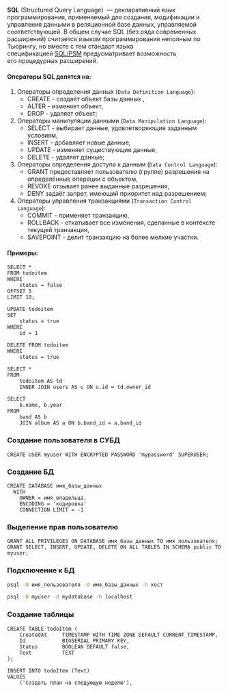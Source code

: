 **SQL** (Structured Query Language)  — декларативный язык программирования, применяемый для создания, модификации и управления данными в реляционной базе данных, управляемой соответствующей. В общем случае SQL (без ряда современных расширений) считается языком программирования неполным по Тьюрингу, но вместе с тем стандарт языка спецификацией [SQL/PSM](https://ru.wikipedia.org/wiki/SQL/PSM) предусматривает возможность его процедурных расширений.

#### Операторы SQL делятся на:

1. Операторы определения данных (`Data Definition Language`):
    - CREATE - создаёт объект базы данных ,
    - ALTER - изменяет объект,
    - DROP - удаляет объект;
2. Операторы манипуляции данными (`Data Manipulation Language`):
    - SELECT - выбирает данные, удовлетворяющие заданным условиям,
    - INSERT - добавляет новые данные,
    - UPDATE - изменяет существующие данные,
    - DELETE - удаляет данные;
3. Операторы определения доступа к данным (`Data Control Language`):
    - GRANT предоставляет пользователю (группе) разрешения на определённые операции с объектом,
    - REVOKE отзывает ранее выданные разрешения,
    - DENY задаёт запрет, имеющий приоритет над разрешением;
4. Операторы управления транзакциями (`Transaction Control Language`):
    - COMMIT - применяет транзакцию,
    - ROLLBACK - откатывает все изменения, сделанные в контексте текущей транзакции,
    - SAVEPOINT - делит транзакцию на более мелкие участки.  

#### Примеры:

```PostgreSQL
SELECT * 
FROM todoitem
WHERE 
	status = false
OFFSET 5
LIMIT 10;
```

```PostgreSQL
UPDATE todoitem
SET 
	status = true
WHERE 
	id = 1	
```

```PostgreSQL
DELETE FROM todoitem
WHERE 
	status = true
```

```PostgreSQL
SELECT *
FROM 
	todoitem AS td
	INNER JOIN users AS u ON u.id = td.owner_id
```

```PostgreSQL
SELECT 
	b.name, b.year 
FROM 
	band AS b
	JOIN album AS a ON b.band_id = a.band_id
```

### Создание пользователя в СУБД

```PostgreSQL
CREATE USER myuser WITH ENCRYPTED PASSWORD 'mypassword' SUPERUSER;
```

### Создание БД 
```PostgreSQL
CREATE DATABASE имя_базы_данных
  WITH
    OWNER = имя_владельца,
    ENCODING = 'кодировка'
    CONNECTION LIMIT = -1
```

### Выделение прав пользователю 
```PostgreSQL
GRANT ALL PRIVILEGES ON DATABASE имя_базы_данных TO имя_пользователя;
GRANT SELECT, INSERT, UPDATE, DELETE ON ALL TABLES IN SCHEMA public TO myuser;
```

### Подключение к БД
```bash
psql -U имя_пользователя -d имя_базы_данных -h хост

psql -U myuser -d mydatabase -h localhost
```
### Создание таблицы
```PostgreSQL
CREATE TABLE todoItem (
    CreatedAt     TIMESTAMP WITH TIME ZONE DEFAULT CURRENT_TIMESTAMP,
    Id            BIGSERIAL PRIMARY KEY,
    Status        BOOLEAN DEFAULT false,
    Text          TEXT
);

INSERT INTO todoItem (Text)
VALUES
    ('Создать план на следующую неделю'),
```